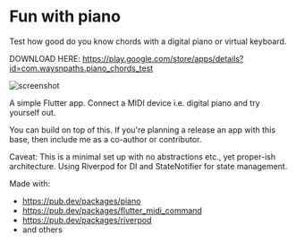 # Fun with piano

Test how good do you know chords with a digital piano or virtual keyboard.

DOWNLOAD HERE: https://play.google.com/store/apps/details?id=com.waysnpaths.piano_chords_test

![screenshot](https://user-images.githubusercontent.com/5365174/166489692-868c781c-13c4-4915-9db5-fdce39be06e0.jpeg)

A simple Flutter app. Connect a MIDI device i.e. digital piano and try yourself out.

You can build on top of this. If you're planning a release an app with this base, then include me as a co-author or contributor. 

Caveat: This is a minimal set up with no abstractions etc., yet proper-ish architecture. Using Riverpod for DI and StateNotifier for state management.

Made with: 
* https://pub.dev/packages/piano
* https://pub.dev/packages/flutter_midi_command
* https://pub.dev/packages/riverpod
* and others
